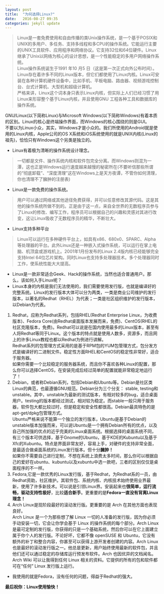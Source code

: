 ```yaml
---
layout: post
title:  "为何选择Linux?"
date:   2016-08-27 09:35
categories: jekyll update
---
```

>Linux是一套免费使用和自由传播的类Unix操作系统，是一个基于POSIX和UNIX的多用户、多任务、支持多线程和多CPU的操作系统。它能运行主要的UNIX工具软件、应用程序和网络协议。它支持32位和64位硬件。Linux继承了Unix以网络为核心的设计思想，是一个性能稳定的多用户网络操作系统。  
Linux操作系统诞生于1991 年10 月5 日（这是第一次正式向外公布时间）。Linux存在着许多不同的Linux版本，但它们都使用了Linux内核。Linux可安装在各种计算机硬件设备中，比如手机、平板电脑、路由器、视频游戏控制台、台式计算机、大型机和超级计算机。  
严格来讲，Linux这个词本身只表示Linux内核，但实际上人们已经习惯了用Linux来形容整个基于Linux内核，并且使用GNU 工程各种工具和数据库的操作系统。

GNU/Linux(以下简称Linux)与Microsoft Windows(以下简称Windows)有着本质的区别。Linux的核心是终端操作界面，而Windows的核心围绕的则是GUI。  
不要以为Linux小众，其实，Windows才是小众的。我们所使用的Android就是使用的Linux内核，Apple公司的OS X系统和iOS系统使用的就是UNIX内核(Linux的祖先)，恰恰只有Windows这个另类是独立的。  
- Linux有着极为清晰的操作系统设计理念。  
>一切都是文件、操作系统内核和软件包完全分离。而Windows则混为一潭，这也正是Windows运行速度越来越慢的秘密所在(不要听信那些所谓的“彻底卸载”、“深度清理”这在Windows上是天方夜谭，不管你如何清理，你也清理不了臃肿的注册表)  
- Linux是一款免费的操作系统。  
>用户可以通过网络或其他途径免费获得，并可以任意修改其源代码。这是其他的操作系统所做不到的。正是由于这一点，来自全世界的无数程序员参与了Linux的修改、编写工作，程序员可以根据自己的兴趣和灵感对其进行改变，这让Linux吸收了无数程序员的精华，不断壮大。
- Linux支持多种平台  
>Linux可以运行在多种硬件平台上，如具有x86、680x0、SPARC、Alpha等处理器的平台。此外Linux还是一种嵌入式操作系统，可以运行在掌上电脑、机顶盒或游戏机上。2001年1月份发布的Linux 2.4版内核已经能够完全支持Intel 64位芯片架构。同时Linux也支持多处理器技术。多个处理器同时工作，使系统性能大大提高。  

- Linux是一款非常适合Geek、Hack的操作系统，当然也适合普通用户。那么，该如何入手Linux呢？  
- Linux本身的内核是我们无法使用的，我们需要使用发行版，也就是编译好的完整系统。Linux的发行版本大体可以分为两类，一类是商业公司维护的发行版本，以著名的Redhat（RHEL）为代表；一类是社区组织维护的发行版本，以Debian为代表。
1. Redhat，应称为Redhat系列，包括RHEL(Redhat Enterprise Linux，为收费版本)、Fedora Core(由Redhat桌面版本发展而来，免费)、CentOS(RHEL的社区克隆版本，免费)。Redhat可以说是在国内使用最多的Linux版本，甚至有人将Redhat等同于Linux。这个版本的特点就是使用人数多，资源多，而且网上的许多Linux教程也都以Redhat为例进行讲解。  
    Redhat系列的包管理方式采用的是基于RPM包的YUM包管理方式，包分发方式是编译好的二进制文件。稳定性方面RHEL和CentOS的稳定性非常好，适合于服务器。  
    如果你需要一个比较稳定的服务器系统，而且你不喜欢各种Linux的配置，那么你可以选择CentOS，在安装完成后经过简单的配置就能非常稳定地运行了！  
2. Debian，或者称Debian系列，包括Debian和Ubuntu等。Debian是社区类Linux的典范，也最遵循GNU规范。Debian分为三个分支： stable, testing和unstable。其中，unstable为最新的测试版本，有相对较多的bug，适合桌面用户。testing的版本都经过测试，相对较为稳定。而stable一般只用于服务器，软件包大都比较过时，但是稳定和安全性都很高。Debian最具特色的是apt-get/dpkg包管理方式。  
   Ubuntu严格来说不能算一个独立的发行版本，Ubuntu是基于Debian的unstable版本加强而来，可以说Ubuntu是一个拥有Debian所有的优点，以及自己所加强的优点的近乎完美的Linux桌面系统。根据选择的桌面系统不同，有三个版本可供选择，基于Gnome的Ubuntu，基于KDE的Kubuntu以及基于Xfc的Xubuntu。特点是界面非常友好，容易上手，对硬件的支持非常全面，是最适合做桌面系统的Linux发行版本。但十分**臃肿！**  
   如果你不需要自己进行定制，不想在系统上浪费太多时间，那么你可以根据自己的爱好在ubuntu、kubuntu以及xubuntu中选一款吧，三者的区别仅仅是桌面程序的不一样。  
3. Fedora,它是一款优秀的Linux发行版，基于Redhat，为Redhat系的一员，由Redhat资助，社区维护。其软件包、系统内核、内核技术始终使用业界最新，使用了许多新技术。可以说是引领Linux界。安装起来也**很简单，运行流畅，驱动支持性极好**，比较**适合新手**。更重要的是**Fedora一直没有背离Linux理念！**
4. Arch Linux是现阶段最好的滚动发行版。更重要的是 Arch 在其他方面也表现良好。  
   Arch Linux 是一个为那些想了解 Linux 一切的人准备的发行版，因为你必须手动安装一切，它会让你学会基于 Linux 的操作系统的每个部分。Arch Linux 是最可定制的发行版，你获得的只是一个基础系统，然后你可以在它上面建立属于你个人的发行版。不论好坏，它都不像 openSUSE 和 Ubuntu，它没有额外的补丁和整合内容，你甚至可以获得上游开发者创建的内容。Arch Linux 也是最好的滚动发行版之一。他总是更新，用户始终使用最新的软件包，并且他们还可以通过稳定的存储库运行预发布软件。Arch 也因优异的文档闻名。 Arch Wiki 可以让我得到任何 Linux 相关的资料。它提供的所有的包和软件都可在“任何” Linux 发行版上运行。  
- 我使用的就是Fedora，没有任何的问题，得益于Redhat的强大。

**最后祝你：Linux使用愉快！**
